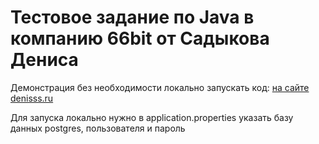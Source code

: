 # Тестовое задание по Java в компанию 66bit от Садыкова Дениса

Демонстрация без необходимости локально запускать код: [на сайте denisss.ru](http://denisss.ru)


Для запуска локально нужно в application.properties указать базу данных postgres, пользователя и пароль
